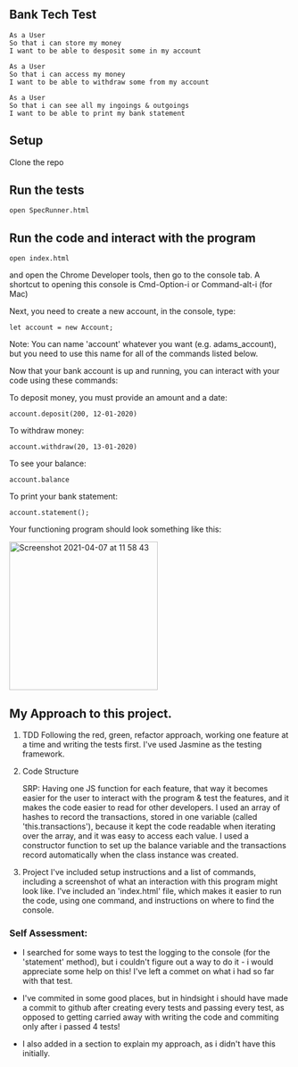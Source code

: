 ## Bank Tech Test

```
As a User
So that i can store my money
I want to be able to desposit some in my account

As a User 
So that i can access my money
I want to be able to withdraw some from my account

As a User
So that i can see all my ingoings & outgoings
I want to be able to print my bank statement
```


## Setup

Clone the repo

## Run the tests
```
open SpecRunner.html
```
## Run the code and interact with the program
```
open index.html
```
and open the Chrome Developer tools, then go to the console tab. 
A shortcut to opening this console is Cmd-Option-i or Command-alt-i (for Mac)

Next, you need to create a new account, in the console, type:
```
let account = new Account;
```
Note: You can name 'account' whatever you want (e.g. adams_account), but you need to use this name for all of the commands listed below.

Now that your bank account is up and running, you can interact with your code using these commands:

To deposit money, you must provide an amount and a date:
```
account.deposit(200, 12-01-2020)
```
To withdraw money:
```
account.withdraw(20, 13-01-2020)
```
To see your balance:
```
account.balance
```
To print your bank statement:
```
account.statement();
```

Your functioning program should look something like this:

<img width="266" alt="Screenshot 2021-04-07 at 11 58 43" src="https://user-images.githubusercontent.com/76166627/113856097-b2788c80-9798-11eb-84cd-0bf046ba349e.png">

## My Approach to this project.

1. TDD
    Following the red, green, refactor approach, working one feature at a time and writing the tests first.
    I've used Jasmine as the testing framework.
2. Code Structure

    SRP: Having one JS function for each feature, that way it becomes easier for the user to interact with the program & test the features, and it makes the code easier to read for other developers.
    I used an array of hashes to record the transactions, stored in one variable (called 'this.transactions'), because it kept the code readable when iterating over the array, and it was easy to access each value.
    I used a constructor function to set up the balance variable and the transactions record automatically when the class instance was created.
3. Project
    I've included setup instructions and a list of commands, including a screenshot of what an interaction with this program might look like. 
    I've included an 'index.html' file, which makes it easier to run the code, using one command, and instructions on where to find the console.

### Self Assessment:

- I searched for some ways to test the logging to the console (for the 'statement' method), but i couldn't figure out a way to do it -  i would appreciate some help on this! I've left a commet on what i had so far with that test.

 - I've commited in some good places, but in hindsight i should have made a commit to github after creating every tests and passing every test, as opposed to getting carried away with writing the code and commiting only after i passed 4 tests!

 - I also added in a section to explain my approach, as i didn't have  this initially. 
